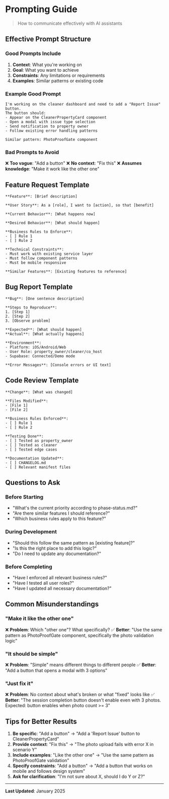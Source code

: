 # Prompting Guide

> How to communicate effectively with AI assistants

## Effective Prompt Structure

### Good Prompts Include

1. **Context**: What you're working on
2. **Goal**: What you want to achieve
3. **Constraints**: Any limitations or requirements
4. **Examples**: Similar patterns or existing code

### Example Good Prompt

```
I'm working on the cleaner dashboard and need to add a "Report Issue" button.
The button should:
- Appear on the CleanerPropertyCard component
- Open a modal with issue type selection
- Send notification to property owner
- Follow existing error handling patterns

Similar pattern: PhotoProofGate component
```

### Bad Prompts to Avoid

❌ **Too vague**: "Add a button"
❌ **No context**: "Fix this"
❌ **Assumes knowledge**: "Make it work like the other one"

## Feature Request Template

```
**Feature**: [Brief description]

**User Story**: As a [role], I want to [action], so that [benefit]

**Current Behavior**: [What happens now]

**Desired Behavior**: [What should happen]

**Business Rules to Enforce**:
- [ ] Rule 1
- [ ] Rule 2

**Technical Constraints**:
- Must work with existing service layer
- Must follow component patterns
- Must be mobile responsive

**Similar Features**: [Existing features to reference]
```

## Bug Report Template

```
**Bug**: [One sentence description]

**Steps to Reproduce**:
1. [Step 1]
2. [Step 2]
3. [Observe problem]

**Expected**: [What should happen]
**Actual**: [What actually happens]

**Environment**:
- Platform: iOS/Android/Web
- User Role: property_owner/cleaner/co_host
- Supabase: Connected/Demo mode

**Error Messages**: [Console errors or UI text]
```

## Code Review Template

```
**Change**: [What was changed]

**Files Modified**:
- [File 1]
- [File 2]

**Business Rules Enforced**:
- [ ] Rule 1
- [ ] Rule 2

**Testing Done**:
- [ ] Tested as property_owner
- [ ] Tested as cleaner
- [ ] Tested edge cases

**Documentation Updated**:
- [ ] CHANGELOG.md
- [ ] Relevant manifest files
```

## Questions to Ask

### Before Starting
- "What's the current priority according to phase-status.md?"
- "Are there similar features I should reference?"
- "Which business rules apply to this feature?"

### During Development
- "Should this follow the same pattern as [existing feature]?"
- "Is this the right place to add this logic?"
- "Do I need to update any documentation?"

### Before Completing
- "Have I enforced all relevant business rules?"
- "Have I tested all user roles?"
- "Have I updated all necessary documentation?"

## Common Misunderstandings

### "Make it like the other one"
❌ **Problem**: Which "other one"? What specifically?
✅ **Better**: "Use the same pattern as PhotoProofGate component, specifically the photo validation logic"

### "It should be simple"
❌ **Problem**: "Simple" means different things to different people
✅ **Better**: "Add a button that opens a modal with 3 options"

### "Just fix it"
❌ **Problem**: No context about what's broken or what "fixed" looks like
✅ **Better**: "The session completion button doesn't enable even with 3 photos. Expected: button enables when photo count >= 3"

## Tips for Better Results

1. **Be specific**: "Add a button" → "Add a 'Report Issue' button to CleanerPropertyCard"
2. **Provide context**: "Fix this" → "The photo upload fails with error X in scenario Y"
3. **Include examples**: "Like the other one" → "Use the same pattern as PhotoProofGate validation"
4. **Specify constraints**: "Add a button" → "Add a button that works on mobile and follows design system"
5. **Ask for clarification**: "I'm not sure about X, should I do Y or Z?"

---

**Last Updated**: January 2025

